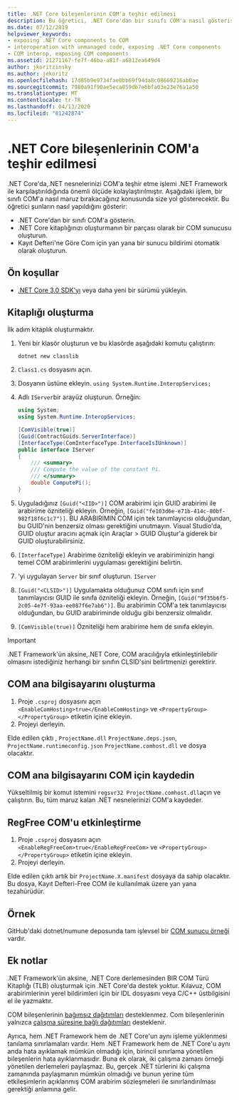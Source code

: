 ```yaml
---
title: .NET Core bileşenlerinin COM'a teşhir edilmesi
description: Bu öğretici, .NET Core'dan bir sınıfı COM'a nasıl gösteriş yapacaklarını gösterir. Kayıt Defteri'ne Göre COM sunucusu ve yan yana bir sunucu bildirimi oluşturursunuz.
ms.date: 07/12/2019
helpviewer_keywords:
- exposing .NET Core components to COM
- interoperation with unmanaged code, exposing .NET Core components
- COM interop, exposing COM components
ms.assetid: 21271167-fe7f-46ba-a81f-a6812ea649d4
author: jkoritzinsky
ms.author: jekoritz
ms.openlocfilehash: 17d85b9e9734fae0bb69f94da8c08669216ab0ae
ms.sourcegitcommit: 7980a91f90ae5eca859db7e6bfa03e23e76a1a50
ms.translationtype: MT
ms.contentlocale: tr-TR
ms.lasthandoff: 04/13/2020
ms.locfileid: "81242874"
---
```

# <a name="exposing-net-core-components-to-com"></a>.NET Core bileşenlerinin COM'a teşhir edilmesi

.NET Core'da,.NET nesnelerinizi COM'a teşhir etme işlemi .NET Framework ile karşılaştırıldığında önemli ölçüde kolaylaştırılmıştır. Aşağıdaki işlem, bir sınıfı COM'a nasıl maruz bırakacağınız konusunda size yol gösterecektir. Bu öğretici şunların nasıl yapıldığını gösterir:

- .NET Core'dan bir sınıfı COM'a gösterin.
- .NET Core kitaplığınızı oluşturmanın bir parçası olarak bir COM sunucusu oluşturun.
- Kayıt Defteri'ne Göre Com için yan yana bir sunucu bildirimi otomatik olarak oluşturun.

## <a name="prerequisites"></a>Ön koşullar

- [.NET Core 3.0 SDK'yı](https://dotnet.microsoft.com/download) veya daha yeni bir sürümü yükleyin.

## <a name="create-the-library"></a>Kitaplığı oluşturma

İlk adım kitaplık oluşturmaktır.

1. Yeni bir klasör oluşturun ve bu klasörde aşağıdaki komutu çalıştırın:

    ```dotnetcli
    dotnet new classlib
    ```

2. `Class1.cs` dosyasını açın.
3. Dosyanın üstüne ekleyin. `using System.Runtime.InteropServices;`
4. Adlı `IServer`bir arayüz oluşturun. Örneğin:

   ```csharp
   using System;
   using System.Runtime.InteropServices;

   [ComVisible(true)]
   [Guid(ContractGuids.ServerInterface)]
   [InterfaceType(ComInterfaceType.InterfaceIsIUnknown)]
   public interface IServer
   {
       /// <summary>
       /// Compute the value of the constant Pi.
       /// </summary>
       double ComputePi();
   }
   ```

5. Uyguladığınız `[Guid("<IID>")]` COM arabirimi için GUID arabirimi ile arabirime özniteliği ekleyin. Örneğin, `[Guid("fe103d6e-e71b-414c-80bf-982f18f6c1c7")]`. BU ARABIRIMIN COM için tek tanımlayıcısı olduğundan, bu GUID'nin benzersiz olması gerektiğini unutmayın. Visual Studio'da, GUID oluştur aracını açmak için Araçlar > GUID Oluştur'a giderek bir GUID oluşturabilirsiniz.
6. `[InterfaceType]` Arabirime özniteliği ekleyin ve arabiriminizin hangi temel COM arabirimlerini uygulaması gerektiğini belirtin.
7. 'yi uygulayan `Server` bir sınıf oluşturun. `IServer`
8. `[Guid("<CLSID>")]` Uygulamakta olduğunuz COM sınıfı için sınıf tanımlayıcısı GUID ile sınıfa özniteliği ekleyin. Örneğin, `[Guid("9f35b6f5-2c05-4e7f-93aa-ee087f6e7ab6")]`. Bu arabirimin COM'a tek tanımlayıcısı olduğundan, bu GUID arabiriminde olduğu gibi benzersiz olmalıdır.
9. `[ComVisible(true)]` Özniteliği hem arabirime hem de sınıfa ekleyin.

> [!IMPORTANT]
> .NET Framework'ün aksine,.NET Core, COM aracılığıyla etkinleştirilebilir olmasını istediğiniz herhangi bir sınıfın CLSID'sini belirtmenizi gerektirir.

## <a name="generate-the-com-host"></a>COM ana bilgisayarını oluşturma

1. Proje `.csproj` dosyasını açın `<EnableComHosting>true</EnableComHosting>` ve `<PropertyGroup></PropertyGroup>` etiketin içine ekleyin.
2. Projeyi derleyin.

Elde edilen çıktı , `ProjectName.dll` `ProjectName.deps.json`, `ProjectName.runtimeconfig.json` `ProjectName.comhost.dll` ve dosya olacaktır.

## <a name="register-the-com-host-for-com"></a>COM ana bilgisayarını COM için kaydedin

Yükseltilmiş bir komut istemini `regsvr32 ProjectName.comhost.dll`açın ve çalıştırın. Bu, tüm maruz kalan .NET nesnelerinizi COM'a kaydeder.

## <a name="enabling-regfree-com"></a>RegFree COM'u etkinleştirme

1. Proje `.csproj` dosyasını açın `<EnableRegFreeCom>true</EnableRegFreeCom>` ve `<PropertyGroup></PropertyGroup>` etiketin içine ekleyin.
2. Projeyi derleyin.

Elde edilen çıktı artık bir `ProjectName.X.manifest` dosyaya da sahip olacaktır. Bu dosya, Kayıt Defteri-Free COM ile kullanılmak üzere yan yana tezahürüdür.

## <a name="sample"></a>Örnek

GitHub'daki dotnet/numune deposunda tam işlevsel bir [COM sunucu örneği](https://github.com/dotnet/samples/tree/master/core/extensions/COMServerDemo) vardır.

## <a name="additional-notes"></a>Ek notlar

.NET Framework'ün aksine, .NET Core derlemesinden BIR COM Türü Kitaplığı (TLB) oluşturmak için .NET Core'da destek yoktur. Kılavuz, COM arabirimlerinin yerel bildirimleri için bir IDL dosyasını veya C/C++ üstbilgisini el ile yazmaktır.

COM bileşenlerinin [bağımsız dağıtımları](../deploying/index.md#publish-self-contained) desteklenmez. Com bileşenlerinin yalnızca [çalışma süresine bağlı dağıtımları](../deploying/index.md#publish-runtime-dependent) desteklenir.

Ayrıca, hem .NET Framework hem de .NET Core'un aynı işleme yüklenmesi tanılama sınırlamaları vardır. Hem .NET Framework hem de .NET Core'u aynı anda hata ayıklamak mümkün olmadığı için, birincil sınırlama yönetilen bileşenlerin hata ayıklanmasıdır. Buna ek olarak, iki çalışma zamanı örneği yönetilen derlemeleri paylaşmaz. Bu, gerçek .NET türlerini iki çalışma zamanında paylaşmanın mümkün olmadığı ve bunun yerine tüm etkileşimlerin açıklanmış COM arabirim sözleşmeleri ile sınırlandırılması gerektiği anlamına gelir.

